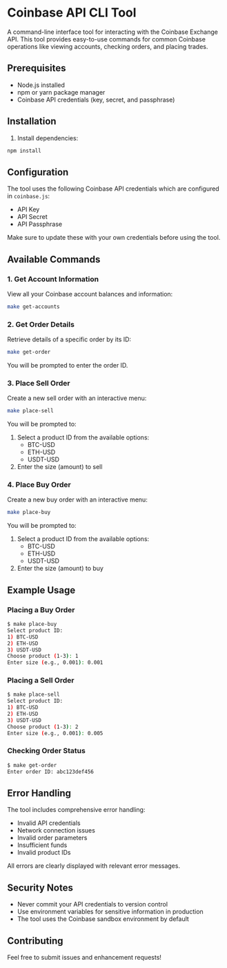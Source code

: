 # Coinbase API CLI Tool

A command-line interface tool for interacting with the Coinbase Exchange API. This tool provides easy-to-use commands for common Coinbase operations like viewing accounts, checking orders, and placing trades.

## Prerequisites

- Node.js installed
- npm or yarn package manager
- Coinbase API credentials (key, secret, and passphrase)

## Installation

1. Install dependencies:

```bash
npm install
```

## Configuration

The tool uses the following Coinbase API credentials which are configured in `coinbase.js`:

- API Key
- API Secret
- API Passphrase

Make sure to update these with your own credentials before using the tool.

## Available Commands

### 1. Get Account Information

View all your Coinbase account balances and information:

```bash
make get-accounts
```

### 2. Get Order Details

Retrieve details of a specific order by its ID:

```bash
make get-order
```

You will be prompted to enter the order ID.

### 3. Place Sell Order

Create a new sell order with an interactive menu:

```bash
make place-sell
```

You will be prompted to:

1. Select a product ID from the available options:
   - BTC-USD
   - ETH-USD
   - USDT-USD
2. Enter the size (amount) to sell

### 4. Place Buy Order

Create a new buy order with an interactive menu:

```bash
make place-buy
```

You will be prompted to:

1. Select a product ID from the available options:
   - BTC-USD
   - ETH-USD
   - USDT-USD
2. Enter the size (amount) to buy

## Example Usage

### Placing a Buy Order

```bash
$ make place-buy
Select product ID:
1) BTC-USD
2) ETH-USD
3) USDT-USD
Choose product (1-3): 1
Enter size (e.g., 0.001): 0.001
```

### Placing a Sell Order

```bash
$ make place-sell
Select product ID:
1) BTC-USD
2) ETH-USD
3) USDT-USD
Choose product (1-3): 2
Enter size (e.g., 0.001): 0.005
```

### Checking Order Status

```bash
$ make get-order
Enter order ID: abc123def456
```

## Error Handling

The tool includes comprehensive error handling:

- Invalid API credentials
- Network connection issues
- Invalid order parameters
- Insufficient funds
- Invalid product IDs

All errors are clearly displayed with relevant error messages.

## Security Notes

- Never commit your API credentials to version control
- Use environment variables for sensitive information in production
- The tool uses the Coinbase sandbox environment by default

## Contributing

Feel free to submit issues and enhancement requests!
